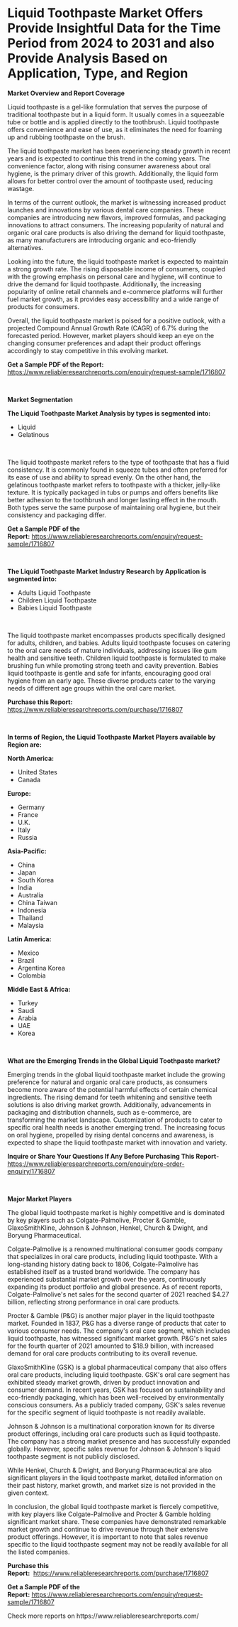 <p><h1>Liquid Toothpaste Market Offers Provide Insightful Data for the Time Period from 2024 to 2031 and also Provide Analysis Based on Application, Type, and Region</h1></p><p><strong>Market Overview and Report Coverage</strong></p>
<p><p>Liquid toothpaste is a gel-like formulation that serves the purpose of traditional toothpaste but in a liquid form. It usually comes in a squeezable tube or bottle and is applied directly to the toothbrush. Liquid toothpaste offers convenience and ease of use, as it eliminates the need for foaming up and rubbing toothpaste on the brush.</p><p>The liquid toothpaste market has been experiencing steady growth in recent years and is expected to continue this trend in the coming years. The convenience factor, along with rising consumer awareness about oral hygiene, is the primary driver of this growth. Additionally, the liquid form allows for better control over the amount of toothpaste used, reducing wastage.</p><p>In terms of the current outlook, the market is witnessing increased product launches and innovations by various dental care companies. These companies are introducing new flavors, improved formulas, and packaging innovations to attract consumers. The increasing popularity of natural and organic oral care products is also driving the demand for liquid toothpaste, as many manufacturers are introducing organic and eco-friendly alternatives.</p><p>Looking into the future, the liquid toothpaste market is expected to maintain a strong growth rate. The rising disposable income of consumers, coupled with the growing emphasis on personal care and hygiene, will continue to drive the demand for liquid toothpaste. Additionally, the increasing popularity of online retail channels and e-commerce platforms will further fuel market growth, as it provides easy accessibility and a wide range of products for consumers.</p><p>Overall, the liquid toothpaste market is poised for a positive outlook, with a projected Compound Annual Growth Rate (CAGR) of 6.7% during the forecasted period. However, market players should keep an eye on the changing consumer preferences and adapt their product offerings accordingly to stay competitive in this evolving market.</p></p>
<p><strong>Get a Sample PDF of the Report:</strong> <a href="https://www.reliableresearchreports.com/enquiry/request-sample/1716807">https://www.reliableresearchreports.com/enquiry/request-sample/1716807</a></p>
<p>&nbsp;</p>
<p><strong>Market Segmentation</strong></p>
<p><strong>The Liquid Toothpaste Market Analysis by types is segmented into:</strong></p>
<p><ul><li>Liquid</li><li>Gelatinous</li></ul></p>
<p>&nbsp;</p>
<p><p>The liquid toothpaste market refers to the type of toothpaste that has a fluid consistency. It is commonly found in squeeze tubes and often preferred for its ease of use and ability to spread evenly. On the other hand, the gelatinous toothpaste market refers to toothpaste with a thicker, jelly-like texture. It is typically packaged in tubs or pumps and offers benefits like better adhesion to the toothbrush and longer lasting effect in the mouth. Both types serve the same purpose of maintaining oral hygiene, but their consistency and packaging differ.</p></p>
<p><strong>Get a Sample PDF of the Report:</strong>&nbsp;<a href="https://www.reliableresearchreports.com/enquiry/request-sample/1716807">https://www.reliableresearchreports.com/enquiry/request-sample/1716807</a></p>
<p>&nbsp;</p>
<p><strong>The Liquid Toothpaste Market Industry Research by Application is segmented into:</strong></p>
<p><ul><li>Adults Liquid Toothpaste</li><li>Children Liquid Toothpaste</li><li>Babies Liquid Toothpaste</li></ul></p>
<p>&nbsp;</p>
<p><p>The liquid toothpaste market encompasses products specifically designed for adults, children, and babies. Adults liquid toothpaste focuses on catering to the oral care needs of mature individuals, addressing issues like gum health and sensitive teeth. Children liquid toothpaste is formulated to make brushing fun while promoting strong teeth and cavity prevention. Babies liquid toothpaste is gentle and safe for infants, encouraging good oral hygiene from an early age. These diverse products cater to the varying needs of different age groups within the oral care market.</p></p>
<p><strong>Purchase this Report:</strong>&nbsp; <a href="https://www.reliableresearchreports.com/purchase/1716807">https://www.reliableresearchreports.com/purchase/1716807</a></p>
<p>&nbsp;</p>
<p><strong>In terms of Region, the Liquid Toothpaste Market Players available by Region are:</strong></p>
<p>
    <p> <strong> North America: </strong>
        <ul>
            <li>United States</li>
            <li>Canada</li>
        </ul>
        </p> 
    <p> <strong> Europe: </strong>
        <ul>
            <li>Germany</li>
            <li>France</li>
            <li>U.K.</li>
            <li>Italy</li>
            <li>Russia</li>
        </ul>
        </p> 
    <p> <strong> Asia-Pacific: </strong>
        <ul>
            <li>China</li>
            <li>Japan</li>
            <li>South Korea</li>
            <li>India</li>
            <li>Australia</li>
            <li>China Taiwan</li>
            <li>Indonesia</li>
            <li>Thailand</li>
            <li>Malaysia</li>
        </ul>
        </p> 
    <p> <strong> Latin America: </strong>
        <ul>
            <li>Mexico</li>
            <li>Brazil</li>
            <li>Argentina Korea</li>
            <li>Colombia</li>
        </ul>
        </p> 
    <p> <strong> Middle East & Africa: </strong>
        <ul>
            <li>Turkey</li>
            <li>Saudi</li>
            <li>Arabia</li>
            <li>UAE</li>
            <li>Korea</li>
        </ul>
    </p>
    </p>
<p>&nbsp;</p>
<p><strong>What are the Emerging Trends in the Global Liquid Toothpaste market?</strong></p>
<p><p>Emerging trends in the global liquid toothpaste market include the growing preference for natural and organic oral care products, as consumers become more aware of the potential harmful effects of certain chemical ingredients. The rising demand for teeth whitening and sensitive teeth solutions is also driving market growth. Additionally, advancements in packaging and distribution channels, such as e-commerce, are transforming the market landscape. Customization of products to cater to specific oral health needs is another emerging trend. The increasing focus on oral hygiene, propelled by rising dental concerns and awareness, is expected to shape the liquid toothpaste market with innovation and variety.</p></p>
<p><strong>Inquire or Share Your Questions If Any Before Purchasing This Report</strong>- <a href="https://www.reliableresearchreports.com/enquiry/pre-order-enquiry/1716807">https://www.reliableresearchreports.com/enquiry/pre-order-enquiry/1716807</a></p>
<p>&nbsp;</p>
<p><strong>Major Market Players</strong></p>
<p><p>The global liquid toothpaste market is highly competitive and is dominated by key players such as Colgate-Palmolive, Procter & Gamble, GlaxoSmithKline, Johnson & Johnson, Henkel, Church & Dwight, and Boryung Pharmaceutical.</p><p>Colgate-Palmolive is a renowned multinational consumer goods company that specializes in oral care products, including liquid toothpaste. With a long-standing history dating back to 1806, Colgate-Palmolive has established itself as a trusted brand worldwide. The company has experienced substantial market growth over the years, continuously expanding its product portfolio and global presence. As of recent reports, Colgate-Palmolive's net sales for the second quarter of 2021 reached $4.27 billion, reflecting strong performance in oral care products.</p><p>Procter & Gamble (P&G) is another major player in the liquid toothpaste market. Founded in 1837, P&G has a diverse range of products that cater to various consumer needs. The company's oral care segment, which includes liquid toothpaste, has witnessed significant market growth. P&G's net sales for the fourth quarter of 2021 amounted to $18.9 billion, with increased demand for oral care products contributing to its overall revenue.</p><p>GlaxoSmithKline (GSK) is a global pharmaceutical company that also offers oral care products, including liquid toothpaste. GSK's oral care segment has exhibited steady market growth, driven by product innovation and consumer demand. In recent years, GSK has focused on sustainability and eco-friendly packaging, which has been well-received by environmentally conscious consumers. As a publicly traded company, GSK's sales revenue for the specific segment of liquid toothpaste is not readily available.</p><p>Johnson & Johnson is a multinational corporation known for its diverse product offerings, including oral care products such as liquid toothpaste. The company has a strong market presence and has successfully expanded globally. However, specific sales revenue for Johnson & Johnson's liquid toothpaste segment is not publicly disclosed.</p><p>While Henkel, Church & Dwight, and Boryung Pharmaceutical are also significant players in the liquid toothpaste market, detailed information on their past history, market growth, and market size is not provided in the given context.</p><p>In conclusion, the global liquid toothpaste market is fiercely competitive, with key players like Colgate-Palmolive and Procter & Gamble holding significant market share. These companies have demonstrated remarkable market growth and continue to drive revenue through their extensive product offerings. However, it is important to note that sales revenue specific to the liquid toothpaste segment may not be readily available for all the listed companies.</p></p>
<p><strong>Purchase this Report:</strong>&nbsp;&nbsp;<a href="https://www.reliableresearchreports.com/purchase/1716807">https://www.reliableresearchreports.com/purchase/1716807</a></p>
<p></p>
<p><strong>Get a Sample PDF of the Report:</strong>&nbsp;<a href="https://www.reliableresearchreports.com/enquiry/request-sample/1716807">https://www.reliableresearchreports.com/enquiry/request-sample/1716807</a></p>
<p>Check more reports on https://www.reliableresearchreports.com/</p>